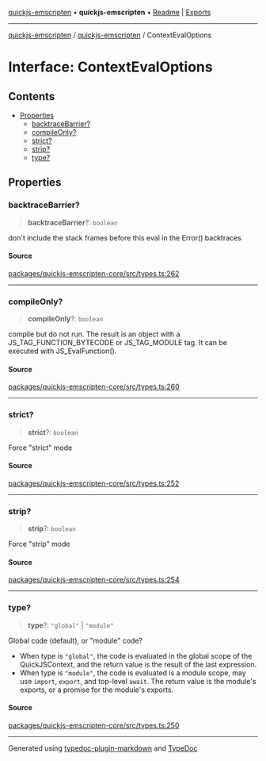 [quickjs-emscripten](../../packages.md) • **quickjs-emscripten** • [Readme](../README.md) \| [Exports](../exports.md)

***

[quickjs-emscripten](../../packages.md) / [quickjs-emscripten](../exports.md) / ContextEvalOptions

# Interface: ContextEvalOptions

## Contents

- [Properties](ContextEvalOptions.md#properties)
  - [backtraceBarrier?](ContextEvalOptions.md#backtracebarrier)
  - [compileOnly?](ContextEvalOptions.md#compileonly)
  - [strict?](ContextEvalOptions.md#strict)
  - [strip?](ContextEvalOptions.md#strip)
  - [type?](ContextEvalOptions.md#type)

## Properties

### backtraceBarrier?

> **backtraceBarrier**?: `boolean`

don't include the stack frames before this eval in the Error() backtraces

#### Source

[packages/quickjs-emscripten-core/src/types.ts:262](https://github.com/justjake/quickjs-emscripten/blob/main/packages/quickjs-emscripten-core/src/types.ts#L262)

***

### compileOnly?

> **compileOnly**?: `boolean`

compile but do not run. The result is an object with a
JS_TAG_FUNCTION_BYTECODE or JS_TAG_MODULE tag. It can be executed
with JS_EvalFunction().

#### Source

[packages/quickjs-emscripten-core/src/types.ts:260](https://github.com/justjake/quickjs-emscripten/blob/main/packages/quickjs-emscripten-core/src/types.ts#L260)

***

### strict?

> **strict**?: `boolean`

Force "strict" mode

#### Source

[packages/quickjs-emscripten-core/src/types.ts:252](https://github.com/justjake/quickjs-emscripten/blob/main/packages/quickjs-emscripten-core/src/types.ts#L252)

***

### strip?

> **strip**?: `boolean`

Force "strip" mode

#### Source

[packages/quickjs-emscripten-core/src/types.ts:254](https://github.com/justjake/quickjs-emscripten/blob/main/packages/quickjs-emscripten-core/src/types.ts#L254)

***

### type?

> **type**?: `"global"` \| `"module"`

Global code (default), or "module" code?

- When type is `"global"`, the code is evaluated in the global scope of the QuickJSContext, and the return value is the result of the last expression.
- When type is `"module"`, the code is evaluated is a module scope, may use `import`, `export`, and top-level `await`. The return value is the module's exports, or a promise for the module's exports.

#### Source

[packages/quickjs-emscripten-core/src/types.ts:250](https://github.com/justjake/quickjs-emscripten/blob/main/packages/quickjs-emscripten-core/src/types.ts#L250)

***

Generated using [typedoc-plugin-markdown](https://www.npmjs.com/package/typedoc-plugin-markdown) and [TypeDoc](https://typedoc.org/)
